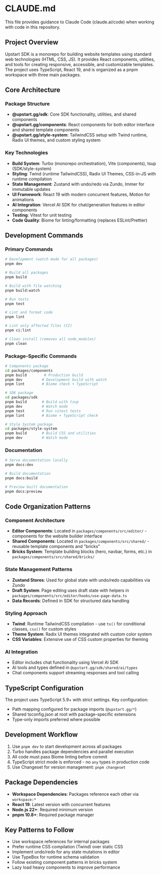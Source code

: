 # CLAUDE.md

This file provides guidance to Claude Code (claude.ai/code) when working with code in this repository.

## Project Overview

Upstart SDK is a monorepo for building website templates using standard web technologies (HTML, CSS, JS). It provides React components, utilities, and tools for creating responsive, accessible, and customizable templates. The project uses TypeScript, React 19, and is organized as a pnpm workspace with three main packages.

## Core Architecture

### Package Structure
- **@upstart.gg/sdk**: Core SDK functionality, utilities, and shared components
- **@upstart.gg/components**: React components for both editor interface and shared template components
- **@upstart.gg/style-system**: TailwindCSS setup with Twind runtime, Radix UI themes, and custom styling system

### Key Technologies
- **Build System**: Turbo (monorepo orchestration), Vite (components), tsup (SDK/style-system)
- **Styling**: Twind (runtime TailwindCSS), Radix UI Themes, CSS-in-JS with runtime compilation
- **State Management**: Zustand with undo/redo via Zundo, Immer for immutable updates
- **UI Framework**: React 19 with modern concurrent features, Motion for animations
- **AI Integration**: Vercel AI SDK for chat/generation features in editor components
- **Testing**: Vitest for unit testing
- **Code Quality**: Biome for linting/formatting (replaces ESLint/Prettier)

## Development Commands

### Primary Commands
```bash
# Development (watch mode for all packages)
pnpm dev

# Build all packages
pnpm build

# Build with file watching
pnpm build:watch

# Run tests
pnpm test

# Lint and format code
pnpm lint

# Lint only affected files (CI)
pnpm ci:lint

# Clean install (removes all node_modules)
pnpm clean
```

### Package-Specific Commands
```bash
# Components package
cd packages/components
pnpm build        # Production build
pnpm dev         # Development build with watch
pnpm lint        # Biome check + TypeScript

# SDK package
cd packages/sdk
pnpm build       # Build with tsup
pnpm dev         # Watch mode
pnpm test        # Run vitest tests
pnpm lint        # Biome + TypeScript check

# Style System package
cd packages/style-system
pnpm build       # Build CSS and utilities
pnpm dev         # Watch mode
```

### Documentation
```bash
# Serve documentation locally
pnpm docs:dev

# Build documentation
pnpm docs:build

# Preview built documentation
pnpm docs:preview
```

## Code Organization Patterns

### Component Architecture
- **Editor Components**: Located in `packages/components/src/editor/` - components for the website builder interface
- **Shared Components**: Located in `packages/components/src/shared/` - reusable template components and "bricks"
- **Bricks System**: Template building blocks (hero, navbar, forms, etc.) in `packages/components/src/shared/bricks/`

### State Management Patterns
- **Zustand Stores**: Used for global state with undo/redo capabilities via Zundo
- **Draft System**: Page editing uses draft state with helpers in `packages/components/src/editor/hooks/use-page-data.ts`
- **Data Records**: Defined in SDK for structured data handling

### Styling Approach
- **Twind**: Runtime TailwindCSS compilation - use `tx()` for conditional classes, `css()` for custom styles
- **Theme System**: Radix UI themes integrated with custom color system
- **CSS Variables**: Extensive use of CSS custom properties for theming

### AI Integration
- Editor includes chat functionality using Vercel AI SDK
- AI tools and types defined in `@upstart.gg/sdk/shared/ai/types`
- Chat components support streaming responses and tool calling

## TypeScript Configuration

The project uses TypeScript 5.9+ with strict settings. Key configuration:
- Path mapping configured for package imports (`@upstart.gg/*`)
- Shared tsconfig.json at root with package-specific extensions
- Type-only imports preferred where possible

## Development Workflow

1. Use `pnpm dev` to start development across all packages
2. Turbo handles package dependencies and parallel execution
3. All code must pass Biome linting before commit
4. TypeScript strict mode is enforced - no `any` types in production code
5. Use Changeset for version management: `pnpm changeset`

## Package Dependencies

- **Workspace Dependencies**: Packages reference each other via `workspace:*`
- **React 19**: Latest version with concurrent features
- **Node.js 22+**: Required minimum version
- **pnpm 10.8+**: Required package manager

## Key Patterns to Follow

- Use workspace references for internal packages
- Prefer runtime CSS compilation (Twind) over static CSS
- Implement undo/redo for any state mutations in editor
- Use TypeBox for runtime schema validation
- Follow existing component patterns in bricks system
- Lazy load heavy components to improve performance